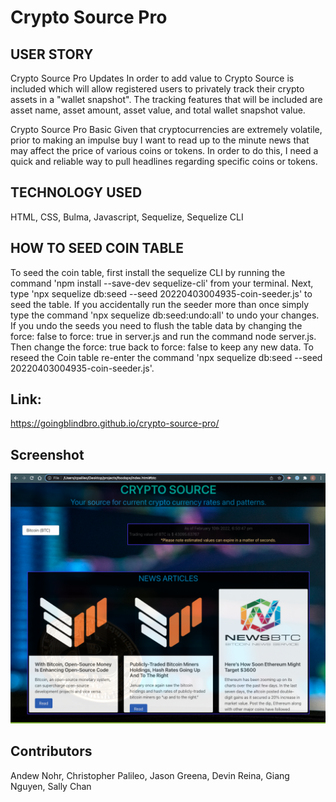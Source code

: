 # Crypto Source Pro

## USER STORY

Crypto Source Pro Updates
In order to add value to Crypto Source is included which will allow registered users to privately track their crypto assets in a "wallet snapshot". The tracking features that will be included are asset name, asset amount, asset value, and total wallet snapshot value.

Crypto Source Pro Basic
Given that cryptocurrencies are extremely volatile, prior to making an impulse buy I want to read up to the minute news that may affect the price of various coins or tokens. In order to do this, I need a quick and reliable way to pull headlines regarding specific coins or tokens.

## TECHNOLOGY USED

HTML, CSS, Bulma, Javascript, Sequelize, Sequelize CLI

## HOW TO SEED COIN TABLE

To seed the coin table, first install the sequelize CLI by running the command 'npm install --save-dev sequelize-cli' from your terminal. Next, type 'npx sequelize db:seed --seed 20220403004935-coin-seeder.js' to seed the table. If you accidentally run the seeder more than once simply type the command 'npx sequelize db:seed:undo:all' to undo your changes. If you undo the seeds you need to flush the table data by changing the force: false to force: true in server.js and run the command node server.js. Then change the force: true back to force: false to keep any new data. To reseed the Coin table re-enter the command 'npx sequelize db:seed --seed 20220403004935-coin-seeder.js'. 

## Link:

https://goingblindbro.github.io/crypto-source-pro/

## Screenshot

![ScreenShot](website-screenshot.png)

## Contributors

Andew Nohr, Christopher Palileo, Jason Greena, Devin Reina, Giang Nguyen, Sally Chan
